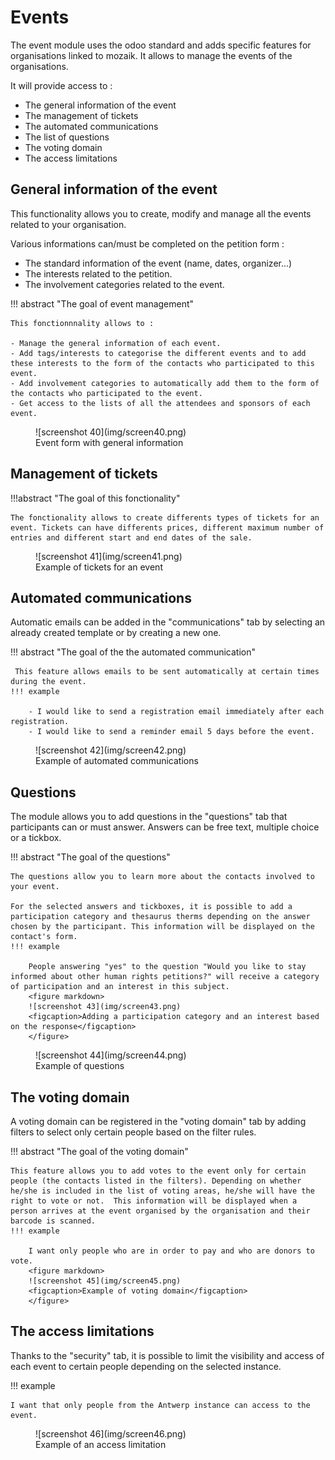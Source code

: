# Events

The event module uses the odoo standard and adds specific features for organisations linked to mozaik. It allows to manage the events of the organisations.

It will provide access to :

- The general information of the event
- The management of tickets
- The automated communications
- The list of questions
- The voting domain
- The access limitations

## General information of the event

This functionality allows you to create, modify and manage all the events related to your organisation.

Various informations can/must be completed on the petition form :

- The standard information of the event (name, dates, organizer...)
- The interests related to the petition.
- The involvement categories related to the event.

!!! abstract "The goal of event management"

    This fonctionnnality allows to :

    - Manage the general information of each event.
    - Add tags/interests to categorise the different events and to add these interests to the form of the contacts who participated to this event.
    - Add involvement categories to automatically add them to the form of the contacts who participated to the event.
    - Get access to the lists of all the attendees and sponsors of each event.


<figure markdown>
![screenshot 40](img/screen40.png)
<figcaption>Event form with general information</figcaption>
</figure>

## Management of tickets

!!!abstract "The goal of this fonctionality"

    The fonctionality allows to create differents types of tickets for an event. Tickets can have differents prices, different maximum number of entries and different start and end dates of the sale. 


<figure markdown>
![screenshot 41](img/screen41.png)
<figcaption>Example of tickets for an event</figcaption>
</figure>

## Automated communications

Automatic emails can be added in the "communications" tab by selecting an already created template or by creating a new one. 

!!! abstract "The goal of the the automated communication"

     This feature allows emails to be sent automatically at certain times during the event.
    !!! example

        - I would like to send a registration email immediately after each registration.
        - I would like to send a reminder email 5 days before the event. 

<figure markdown>
![screenshot 42](img/screen42.png)
<figcaption>Example of automated communications</figcaption>
</figure>

## Questions

The module allows you to add questions in the "questions" tab that participants can or must answer. Answers can be free text, multiple choice or a tickbox.

!!! abstract "The goal of the questions"

    The questions allow you to learn more about the contacts involved to your event. 

    For the selected answers and tickboxes, it is possible to add a participation category and thesaurus therms depending on the answer chosen by the participant. This information will be displayed on the contact's form.
    !!! example 

        People answering "yes" to the question "Would you like to stay informed about other human rights petitions?" will receive a category of participation and an interest in this subject.
        <figure markdown>
        ![screenshot 43](img/screen43.png)
        <figcaption>Adding a participation category and an interest based on the response</figcaption>
        </figure>

<figure markdown>
![screenshot 44](img/screen44.png)
<figcaption>Example of questions</figcaption>
</figure>

## The voting domain

A voting domain can be registered in the "voting domain" tab by adding filters to select only certain people based on the filter rules. 

!!! abstract "The goal of the voting domain"

    This feature allows you to add votes to the event only for certain people (the contacts listed in the filters). Depending on whether he/she is included in the list of voting areas, he/she will have the right to vote or not.  This information will be displayed when a person arrives at the event organised by the organisation and their barcode is scanned.
    !!! example 

        I want only people who are in order to pay and who are donors to vote.
        <figure markdown>
        ![screenshot 45](img/screen45.png)
        <figcaption>Example of voting domain</figcaption>
        </figure>

## The access limitations

Thanks to the "security" tab, it is possible to limit the visibility and access of each event to certain people depending on the selected instance. 

!!! example 

    I want that only people from the Antwerp instance can access to the event.

<figure markdown>
![screenshot 46](img/screen46.png)
<figcaption>Example of an access limitation</figcaption>
</figure>